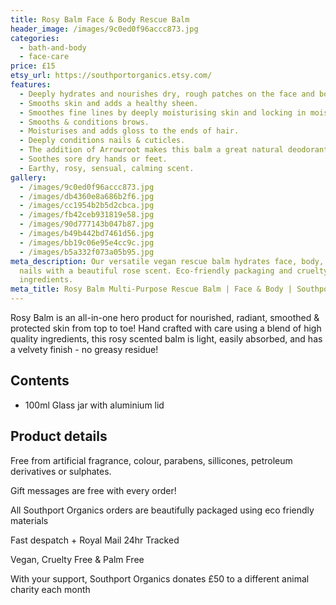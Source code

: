 ```yaml
---
title: Rosy Balm Face & Body Rescue Balm
header_image: /images/9c0ed0f96accc873.jpg
categories:
  - bath-and-body
  - face-care
price: £15
etsy_url: https://southportorganics.etsy.com/
features:
  - Deeply hydrates and nourishes dry, rough patches on the face and body.
  - Smooths skin and adds a healthy sheen.
  - Smoothes fine lines by deeply moisturising skin and locking in moisture.
  - Smooths & conditions brows.
  - Moisturises and adds gloss to the ends of hair.
  - Deeply conditions nails & cuticles.
  - The addition of Arrowroot makes this balm a great natural deodorant.
  - Soothes sore dry hands or feet.
  - Earthy, rosy, sensual, calming scent.
gallery:
  - /images/9c0ed0f96accc873.jpg
  - /images/db4360e8a686b2f6.jpg
  - /images/cc1954b2b5d2cbca.jpg
  - /images/fb42ceb931819e58.jpg
  - /images/90d777143b047b87.jpg
  - /images/b49b442bd7461d56.jpg
  - /images/bb19c06e95e4cc9c.jpg
  - /images/b5a332f073a05b95.jpg
meta_description: Our versatile vegan rescue balm hydrates face, body, hair and
  nails with a beautiful rose scent. Eco-friendly packaging and cruelty-free
  ingredients.
meta_title: Rosy Balm Multi-Purpose Rescue Balm | Face & Body | Southport Organics
---
```

Rosy Balm is an all-in-one hero product for nourished, radiant, smoothed & protected skin from top to toe! Hand crafted with care using a blend of high quality ingredients, this rosy scented balm is light, easily absorbed, and has a velvety finish - no greasy residue!

## Contents

- 100ml Glass jar with aluminium lid

## Product details

Free from artificial fragrance, colour, parabens, sillicones, petroleum derivatives or sulphates.

Gift messages are free with every order!

All Southport Organics orders are beautifully packaged using eco friendly materials

Fast despatch + Royal Mail 24hr Tracked

Vegan, Cruelty Free & Palm Free

With your support, Southport Organics donates £50 to a different animal charity each month
